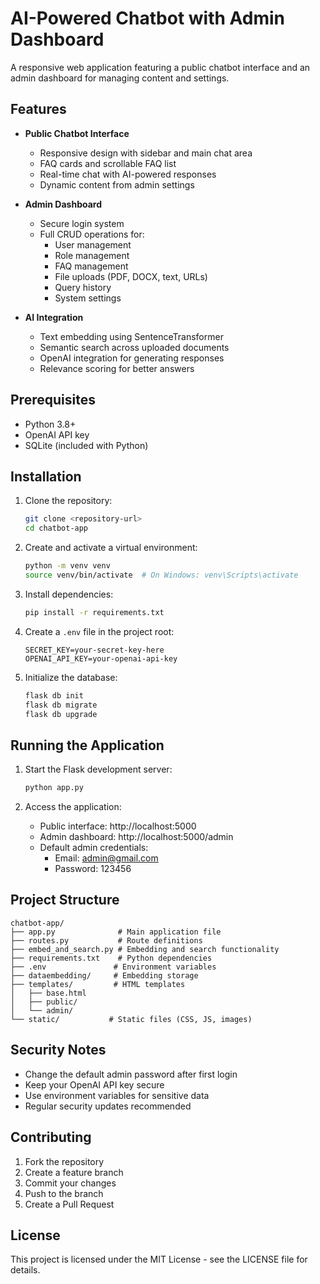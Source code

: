# AI-Powered Chatbot with Admin Dashboard

A responsive web application featuring a public chatbot interface and an admin dashboard for managing content and settings.

## Features

- **Public Chatbot Interface**
  - Responsive design with sidebar and main chat area
  - FAQ cards and scrollable FAQ list
  - Real-time chat with AI-powered responses
  - Dynamic content from admin settings

- **Admin Dashboard**
  - Secure login system
  - Full CRUD operations for:
    - User management
    - Role management
    - FAQ management
    - File uploads (PDF, DOCX, text, URLs)
    - Query history
    - System settings

- **AI Integration**
  - Text embedding using SentenceTransformer
  - Semantic search across uploaded documents
  - OpenAI integration for generating responses
  - Relevance scoring for better answers

## Prerequisites

- Python 3.8+
- OpenAI API key
- SQLite (included with Python)

## Installation

1. Clone the repository:
   ```bash
   git clone <repository-url>
   cd chatbot-app
   ```

2. Create and activate a virtual environment:
   ```bash
   python -m venv venv
   source venv/bin/activate  # On Windows: venv\Scripts\activate
   ```

3. Install dependencies:
   ```bash
   pip install -r requirements.txt
   ```

4. Create a `.env` file in the project root:
   ```
   SECRET_KEY=your-secret-key-here
   OPENAI_API_KEY=your-openai-api-key
   ```

5. Initialize the database:
   ```bash
   flask db init
   flask db migrate
   flask db upgrade
   ```

## Running the Application

1. Start the Flask development server:
   ```bash
   python app.py
   ```

2. Access the application:
   - Public interface: http://localhost:5000
   - Admin dashboard: http://localhost:5000/admin
   - Default admin credentials:
     - Email: admin@gmail.com
     - Password: 123456

## Project Structure

```
chatbot-app/
├── app.py              # Main application file
├── routes.py           # Route definitions
├── embed_and_search.py # Embedding and search functionality
├── requirements.txt    # Python dependencies
├── .env               # Environment variables
├── dataembedding/     # Embedding storage
├── templates/         # HTML templates
│   ├── base.html
│   ├── public/
│   └── admin/
└── static/           # Static files (CSS, JS, images)
```

## Security Notes

- Change the default admin password after first login
- Keep your OpenAI API key secure
- Use environment variables for sensitive data
- Regular security updates recommended

## Contributing

1. Fork the repository
2. Create a feature branch
3. Commit your changes
4. Push to the branch
5. Create a Pull Request

## License

This project is licensed under the MIT License - see the LICENSE file for details. 